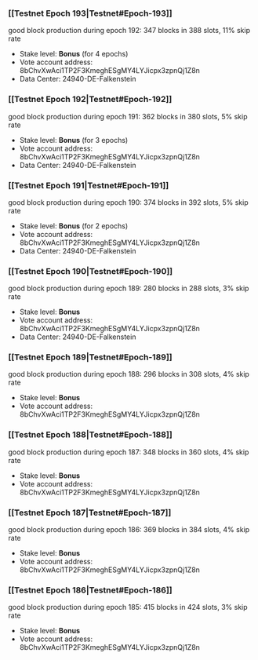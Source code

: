 ### [[Testnet Epoch 193|Testnet#Epoch-193]]
good block production during epoch 192: 347 blocks in 388 slots, 11% skip rate
* Stake level: **Bonus** (for 4 epochs)
* Vote account address: 8bChvXwAci1TP2F3KmeghESgMY4LYJicpx3zpnQj1Z8n
* Data Center: 24940-DE-Falkenstein
### [[Testnet Epoch 192|Testnet#Epoch-192]]
good block production during epoch 191: 362 blocks in 380 slots, 5% skip rate
* Stake level: **Bonus** (for 3 epochs)
* Vote account address: 8bChvXwAci1TP2F3KmeghESgMY4LYJicpx3zpnQj1Z8n
* Data Center: 24940-DE-Falkenstein
### [[Testnet Epoch 191|Testnet#Epoch-191]]
good block production during epoch 190: 374 blocks in 392 slots, 5% skip rate
* Stake level: **Bonus** (for 2 epochs)
* Vote account address: 8bChvXwAci1TP2F3KmeghESgMY4LYJicpx3zpnQj1Z8n
* Data Center: 24940-DE-Falkenstein
### [[Testnet Epoch 190|Testnet#Epoch-190]]
good block production during epoch 189: 280 blocks in 288 slots, 3% skip rate
* Stake level: **Bonus**
* Vote account address: 8bChvXwAci1TP2F3KmeghESgMY4LYJicpx3zpnQj1Z8n
* Data Center: 24940-DE-Falkenstein
### [[Testnet Epoch 189|Testnet#Epoch-189]]
good block production during epoch 188: 296 blocks in 308 slots, 4% skip rate
* Stake level: **Bonus**
* Vote account address: 8bChvXwAci1TP2F3KmeghESgMY4LYJicpx3zpnQj1Z8n
### [[Testnet Epoch 188|Testnet#Epoch-188]]
good block production during epoch 187: 348 blocks in 360 slots, 4% skip rate
* Stake level: **Bonus**
* Vote account address: 8bChvXwAci1TP2F3KmeghESgMY4LYJicpx3zpnQj1Z8n
### [[Testnet Epoch 187|Testnet#Epoch-187]]
good block production during epoch 186: 369 blocks in 384 slots, 4% skip rate
* Stake level: **Bonus**
* Vote account address: 8bChvXwAci1TP2F3KmeghESgMY4LYJicpx3zpnQj1Z8n
### [[Testnet Epoch 186|Testnet#Epoch-186]]
good block production during epoch 185: 415 blocks in 424 slots, 3% skip rate
* Stake level: **Bonus**
* Vote account address: 8bChvXwAci1TP2F3KmeghESgMY4LYJicpx3zpnQj1Z8n